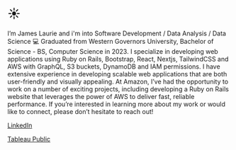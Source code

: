  # :sunny:  
I’m James Laurie and i'm into Software Development / Data Analysis / Data Science 💻
Graduated from Western Governors University, Bachelor of Science - BS, Computer Science in 2023.
I specialize in developing web applications using Ruby on Rails, Bootstrap, React, Nextjs, TailwindCSS and AWS with GraphQL, S3 buckets, DynamoDB and IAM permissions. I have extensive experience in developing scalable web applications that are both user-friendly and visually appealing. At Amazon, I’ve had the opportunity to work on a number of exciting projects, including developing a Ruby on Rails website that leverages the power of AWS to deliver fast, reliable performance. If you’re interested in learning more about my work or would like to connect, please don’t hesitate to reach out!

[LinkedIn](https://www.linkedin.com/in/jameslaurieca/)

[Tableau Public](https://public.tableau.com/app/profile/james3436)

<!---
Jimmy90s/Jimmy90s is a ✨ special ✨ repository because its `README.md` (this file) appears on your GitHub profile.
You can click the Preview link to take a look at your changes.
--->
